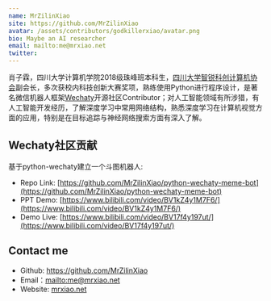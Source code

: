 ```yaml
---
name: MrZilinXiao
site: https://github.com/MrZilinXiao
avatar: /assets/contributors/godkillerxiao/avatar.png
bio: Maybe an AI researcher
email: mailto:me@mrxiao.net
twitter: 
---
```


肖子霖，四川大学计算机学院2018级珠峰班本科生，[四川大学智锐科创计算机协会](<https://covariant.cn/scu/>)副会长，多次获校内科技创新大赛奖项，熟练使用Python进行程序设计，是著名微信机器人框架[Wechaty](https://github.com/wechaty/wechaty)开源社区Contributor；对人工智能领域有所涉猎，有人工智能开发经历，了解深度学习中常用网络结构，熟悉深度学习在计算机视觉方面的应用，特别是在目标追踪与神经网络搜索方面有深入了解。

## Wechaty社区贡献

基于python-wechaty建立一个斗图机器人:

- Repo Link: [https://github.com/MrZilinXiao/python-wechaty-meme-bot](https://github.com/MrZilinXiao/python-wechaty-meme-bot)
- PPT Demo: [https://www.bilibili.com/video/BV1kZ4y1M7F6/](https://www.bilibili.com/video/BV1kZ4y1M7F6/)
- Demo Live: [https://www.bilibili.com/video/BV17f4y197ut/](https://www.bilibili.com/video/BV17f4y197ut/)

## Contact me

- Github: <https://github.com/MrZilinXiao>
- Email：<mailto:me@mrxiao.net>
- Website: [mrxiao.net](https://mrxiao.net)
